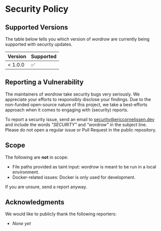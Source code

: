 # Security Policy

## Supported Versions

The table below tells you which version of *wordrow* are currently being
supported with security updates.

| Version | Supported          |
| ------- | ------------------ |
| < 1.0.0 | :white_check_mark: |

## Reporting a Vulnerability

The maintainers of *wordrow* take security bugs very seriously. We appreciate
your efforts to responsibly disclose your findings. Due to the non-funded
open-source nature of this project, we take a best-efforts approach when it
comes to engaging with (security) reports.

To report a security issue, send an email to [security@ericcornelissen.dev] and
include the words _"SECURITY"_ and _"wordrow"_ in the subject line. Please do
not open a regular issue or Pull Request in the public repository.

## Scope

The following are **not** in scope:

- File paths provided as taint input: *wordrow* is meant to be run in a local
  environment.
- Docker-related issues: Docker is only used for development.

If you are unsure, send a report anyway.

## Acknowledgments

We would like to publicly thank the following reporters:

- _None yet_

[security@ericcornelissen.dev]: mailto:security@ericcornelissen.dev?subject=SECURITY%20%28wordrow%29
